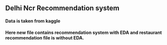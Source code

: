 ## Delhi Ncr Recommendation system
#### Data is taken from kaggle 
#### Here new file contains recommendation system with EDA and restaurant recommendation file is without EDA.
